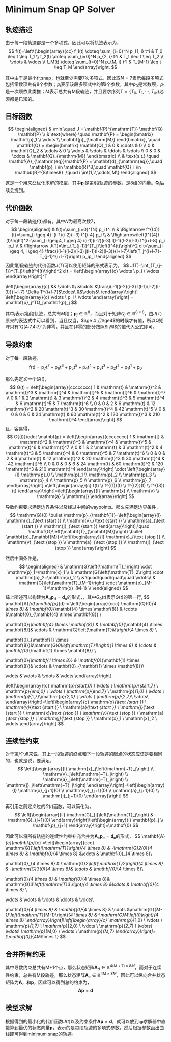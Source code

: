 # Minimum Snap QP Solver

## 轨迹描述
由于每一段轨迹都是一个多项式，因此可以将轨迹表示为，
$$
f(t)=\left\{\begin{array}{cc}
f_1(t) \doteq \sum_{i=0}^N p_{1, i} t^i & T_0 \leq t \leq T_1 \\
f_2(t) \doteq \sum_{i=0}^N p_{2, i} t^i & T_1 \leq t \leq T_2 \\
\vdots & \vdots \\
f_M(t) \doteq \sum_{i=0}^N p_{M, i} t^i & T_{M-1} \leq t \leq T_M
\end{array}\right.
$$

其中由于是最小化snap，也就至少需要7次多项式，因此取$N=7$表示每段多项式包括常数项共有8个参数；$p_i$表示该段多项式中的第i个参数，其中$p_0$是常数项，$p_1$是一次项依此类推；$M$表示总共有M段轨迹，并且要求序列$\mathbf{T} = \{T_0,T_1,\cdots,T_M\}$必须都是已知的。


## 目标函数

$$
\begin{aligned}
& \min \quad J = \mathbf{P}^{\mathrm{T}} \mathbf{Q} \mathbf{P} \\
& \text{where} \quad \mathbf{P} = \begin{bmatrix}
\mathbf{p}_1 \\
\vdots \\
\mathbf{p}_{\mathrm{M}}
\end{bmatrix}, \quad \mathbf{Q} = \begin{bmatrix}
\mathbf{Q}_1 & 0 & \cdots & 0 \\
0 & \mathbf{Q}_2 & \cdots & 0 \\
\vdots & \vdots & \ddots & \vdots \\
0 & 0 & \cdots & \mathbf{Q}_{\mathrm{M}}
\end{bmatrix} \\
& \text{s.t.} \quad \mathbf{A}_{\mathrm{eq}}\mathbf{P} = \mathbf{d}_{\mathrm{eq}},\quad \mathbf{p}_i \in \mathbb{R}^8,\quad \mathbf{Q}_i \in \mathbb{R}^{8\times8} ,\quad i \in\{1,2,\cdots,M\}
\end{aligned}
$$

这是一个用来凸优化求解的模型，其中$\mathbf{p}_i$是第$i$段轨迹的参数，是8维的向量。$\mathbf{Q}_i$后续会提到。



## 代价函数

对于每一段轨迹$f(t)$都有，其中$N$为最高次数7，
$$
\begin{aligned}
& f(t)=\sum_{i=0}^{N} p_i t^i \\
& \Rightarrow f^{(4)}(t)=\sum_{i \geq 4} i(i-1)(i-2)(i-3) t^{i-4} p_i \\
& \Rightarrow\left(f^{(4)}(t)\right)^2=\sum_{i \geq 4, l \geq 4} i(i-1)(i-2)(i-3) l(l-1)(l-2)(l-3) t^{i+l-8} p_i p_l \\
& \Rightarrow J(T)=\int_{T_{j-1}}^{T_j}\left(f^4(t)\right)^2 d t=\sum_{i \geq 4, l \geq 4} \frac{i(i-1)(i-2)(i-3) j(l-1)(l-2)(l-3)}{i+l-7}\left(T_j^{i+l-7}-T_{j-1}^{i+l-7}\right) p_ip_l
\end{aligned}
$$
因此第$j$段轨迹的代价函数$J(T)$可以使用矩阵的形式表示为，
$$
J(T)=\int_{T_{j-1}}^{T_j}\left(f^4(t)\right)^2 d t = 
\left[\begin{array}{c}
\vdots \\
p_i \\
\vdots
\end{array}\right]^T

\left[\begin{array}{c}
&& \vdots &\\
&\cdots &\frac{i(i-1)(i-2)(i-3) l(l-1)(l-2)(l-3)}{i+l-7} \Delta T^{i+l-7}&\cdots\\
&&\vdots&\\
\end{array}\right]
\left[\begin{array}{c}
\vdots \\
p_l \\
\vdots
\end{array}\right] = \mathbf{p}_j^TQ_j\mathbf{p}_j
$$

其中$j$表示第$j$段轨迹，总共有$M$段；$\mathbf{p}_j\in\mathbb{R}^8$，而且对于矩阵$Q_j\in \mathbb{R}^{8\times8}$，由$J(T)$原来的表达式中可以看到，当且仅当，$i\ge 4 $且$l\ge4$的时候才有值，所以Q矩阵只有`Q(4:7,4:7)`为非零，并且在非零的部分按照$i$和$l$的值代入公式即可。

## 导数约束

对于每一段轨迹，
$$
\mathrm{f(t)}=\mathrm{p}_7 \mathrm{t}^7+\mathrm{p}_6 \mathrm{t}^6+\mathrm{p}_5 \mathrm{t}^5+\mathrm{p}_4 \mathrm{t}^4+\mathrm{p}_3 \mathrm{t}^3+\mathrm{p}_2 \mathrm{t}^2+\mathrm{p}_1 \mathrm{t}^1+\mathrm{p}_0
$$


那么先定义一个$G(t)$，
$$
G(t) = \left[\begin{array}{cccccccc}
1 & \mathrm{t} & \mathrm{t}^2 & \mathrm{t}^3 & \mathrm{t}^4 & \mathrm{t}^5 & \mathrm{t}^6 & \mathrm{t}^7 \\
0 & 1 & 2 \mathrm{t} & 3 \mathrm{t}^2 & 4 \mathrm{t}^3 & 5 \mathrm{t}^4 & 6 \mathrm{t}^5 & 7 \mathrm{t}^6 \\
0 & 0 & 2 & 6 \mathrm{t} & 12 \mathrm{t}^2 & 20 \mathrm{t}^3 & 30 \mathrm{t}^4 & 42 \mathrm{t}^5 \\
0 & 0 & 0 & 6 & 24 \mathrm{t} & 60 \mathrm{t}^2 & 120 \mathrm{t}^3 & 210 \mathrm{t}^4
\end{array}\right]
$$
且，容易得，
$$
G{(t)}\cdot \mathbf{p} = \left[\begin{array}{cccccccc}
1 & \mathrm{t} & \mathrm{t}^2 & \mathrm{t}^3 & \mathrm{t}^4 & \mathrm{t}^5 & \mathrm{t}^6 & \mathrm{t}^7 \\
0 & 1 & 2 \mathrm{t} & 3 \mathrm{t}^2 & 4 \mathrm{t}^3 & 5 \mathrm{t}^4 & 6 \mathrm{t}^5 & 7 \mathrm{t}^6 \\
0 & 0 & 2 & 6 \mathrm{t} & 12 \mathrm{t}^2 & 20 \mathrm{t}^3 & 30 \mathrm{t}^4 & 42 \mathrm{t}^5 \\
0 & 0 & 0 & 6 & 24 \mathrm{t} & 60 \mathrm{t}^2 & 120 \mathrm{t}^3 & 210 \mathrm{t}^4
\end{array}\right] 
\cdot
\left[\begin{array}{l}
\mathrm{p}_0 \\
\mathrm{p}_1 \\
\mathrm{p}_2 \\
\mathrm{p}_3 \\
\mathrm{p}_4 \\
\mathrm{p}_5 \\
\mathrm{p}_6 \\
\mathrm{p}_7
\end{array}\right] =\left[\begin{array}{c}
f(t) \\
f^{(1)}(t) \\
f^{(2)}(t) \\
f^{(3)}(t)
\end{array}\right]=\left[\begin{array}{l}
\mathrm{x} \\
\mathrm{v} \\
\mathrm{a} \\
\mathrm{j}
\end{array}\right]
$$


导数约束要求满足边界条件以及经过中间的waypoints。那么先满足边界条件，
$$
\mathrm{G}(0) \bullet \mathrm{p}_{\mathbf{1}}=\left[\begin{array}{l}
\mathrm{x}_{\text {start }} \\
\mathrm{v}_{\text {start }} \\
\mathrm{a}_{\text {start }} \\
\mathrm{j}_{\text {start }}
\end{array}\right],\quad 
\mathbf{G}\left(\mathbf{T}_{\mathbf{M}}\right) \bullet \mathbf{p}_{\mathbf{M}}=\left[\begin{array}{l}
\mathrm{x}_{\text {stop }} \\
\mathrm{v}_{\text {stop }} \\
\mathrm{a}_{\text {stop }} \\
\mathrm{j}_{\text {stop }}
\end{array}\right]
$$


然后中间条件是， 
$$
\begin{aligned}
& \mathrm{G}\left(\mathrm{T}_1\right) \cdot \mathrm{p}_1=\mathrm{x}_1 \\
& \mathrm{G}\left(\mathrm{T}_2\right) \cdot \mathrm{p}_2=\mathrm{x}_2	\\
& \quad\quad\quad\quad \vdots\\
& \mathrm{G}\left(\mathrm{T}_{M-1}\right) \cdot \mathrm{p}_{M-1}=\mathrm{x}_{M-1}	\\
\end{aligned}
$$
综上所述可以构建为$\mathbf{A}_d\mathbf{p}_d = \mathbf{d}_d$的形式，，其中$G_0(t)$表示$G(t)$的第一行,
$$
\mathbf{A}_{d}\mathbf{p}_{d} = \left[\begin{array}{ccc}
\mathrm{G}(0)_{4 \times 8} & \mathbf{0}_{\mathbf{4} \times \mathbf{8}} & \cdots &\mathbf{0}_{\mathbf{4} \times \mathbf{8}} \\

\mathbf{0}_{\mathbf{4} \times \mathbf{8}} & \mathbf{0}_{\mathbf{4} \times \mathbf{8}}& \cdots  & \mathrm{G}\left(\mathrm{T}_M\right)_{4 \times 8} \\

\mathbf{0}_{\mathbf{1} \times \mathbf{8}}&\mathrm{G}_0\left(\mathrm{T}_1\right)_{1 \times 8} &  \cdots  & \mathbf{0}_{\mathbf{1} \times \mathbf{8}} \\

\mathbf{0}_{\mathbf{1 \times 8}} & \mathbf{0}_{\mathbf{1} \times \mathbf{8}}& \cdots & \mathbf{0}_{\mathbf{1} \times \mathbf{8}}\\

\vdots & \vdots & \vdots & \vdots 
\end{array}\right]

\left[\begin{array}{c}
\mathrm{p}_{start,0} \\
\vdots \\
\mathrm{p}_{start,7} \\
\mathrm{p}_{end,0} \\
\vdots \\
\mathrm{p}_{end,7} \\
\mathrm{p}_{1,0} \\
\vdots \\
\mathrm{p}_{1,7}\\\mathrm{p}_{2,0} \\
\vdots \\
\mathrm{p}_{2,7}\\
\vdots\\
\end{array}\right]=\left[\begin{array}{c}
\mathrm{x}_{\text {start }} \\
\mathrm{v}_{\text {start }} \\
\mathrm{a}_{\text {start }} \\
\mathrm{j}_{\text {start }} \\
\mathrm{x}_{\text {stop }} \\
\mathrm{v}_{\text {stop }} \\
\mathrm{a}_{\text {stop }} \\
\mathrm{j}_{\text {stop }} \\
\mathrm{x}_1 \\
\mathrm{x}_2 \\
\vdots
\end{array}\right]
$$


## 连续性约束

对于第$j$个点来说，其上一段轨迹的终点和下一段轨迹的起点的状态应该是要相同的，也就是说，要满足，
$$
\left[\begin{array}{l}
\mathrm{x}_j\left(\mathrm{~T}_j\right) \\
\mathrm{v}_j\left(\mathrm{~T}_j\right) \\
\mathrm{a}_j\left(\mathrm{~T}_j\right) \\
\mathrm{j}_j\left(\mathrm{~T}_j\right)
\end{array}\right]=\left[\begin{array}{l}
\mathrm{x}_{j+1}(0) \\
\mathrm{v}_{j+1}(0) \\
\mathrm{a}_{j+1}(0) \\
\mathrm{j}_{j+1}(0)
\end{array}\right]
$$


再引用之前定义过的$G(t)$函数，可以简化为，
$$
\left[\begin{array}{ll}
\mathrm{G}_{j}\left(\mathrm{T}_j\right) &  - \mathrm{G}_{j+1}(0)
\end{array}\right]\left[\begin{array}{l}
\mathbf{p}_j \\
\mathbf{p}_{j+1}
\end{array}\right]=\mathbf{0}
$$


因此可以将所有轨迹的连续性约束补充合并为$\mathbf{A}_c\mathbf{p}_c = \mathbf{d_c}$的形式，
$$
\mathbf{A}_{c}\mathbf{p}_{c} =\left[\begin{array}{ccc}
\mathrm{G}_1\left(\mathrm{T}_1\right)_{4 \times 8} & -\mathrm{G}_2(0)_{4 \times 8} & \mathbf{0}_{4 \times 8} &\cdots & \mathbf{0}_{4 \times 8}\\

\mathbf{0}_{4 \times 8} & \mathrm{G}_2\left(\mathrm{T}_2\right)_{4 \times 8} & -\mathrm{G}_3(0)_{4 \times 8}& \cdots & \mathbf{0}_{4 \times 8}\\

 \mathbf{0}_{4 \times 8} & \mathbf{0}_{4 \times 8}& \mathrm{G}_3\left(\mathrm{T}_3\right)_{4 \times 8} &\cdots & \mathbf{0}_{4 \times 8} \\
 
 \vdots & \vdots & \vdots & \ddots & \vdots\\
 
  \mathbf{0}_{4 \times 8}  & \mathbf{0}_{4 \times 8}  & \cdots &\mathrm{G}_{M-1}\left(\mathrm{T}_{M-1}\right)_{4 \times 8} &-\mathrm{G}_M\left(0\right)_{4 \times 8}
\end{array}\right]\left[\begin{array}{c}
\mathrm{p}_{1,0} \\
\vdots \\
\mathrm{p}_{1,7} \\
\mathrm{p}_{2,0} \\
\vdots \\
\mathrm{p}_{2,7} \\ 
\vdots\\
\vdots\\
\mathrm{p}_{M,0} \\
\vdots \\
\mathrm{p}_{M,7}
\end{array}\right]=[\mathbf{0}]_{4M\times 1}
$$


## 合并所有约束

其中导数约束总共有M+1个点，那么状态矩阵$\mathbf{A}_d \in \mathbb{R}^{4(M+7) \times 8M}$，而对于连续性约束，总共有M段轨迹，那么状态矩阵$\mathbf{A}_c \in \mathbb{R}^{4M \times 8M}$，因此可以纵向合并状态矩阵为$\mathbf{A}$，和$\mathbf{p}$，因此可以得到总的约束为，
$$
\mathbf{A}\mathbf{p } = \mathbf{d}
$$


## 模型求解

根据得到的最小化的代价函数$J(t)$以及约束条件$\mathbf{A p}=\mathbf{d}$，就可以放到`qp`求解器中直接算到最优的状态向量$\mathbf{p}$，表示的是每段轨迹的多项式参数，然后根据参数画出曲线即可得到minimum snap的轨迹。